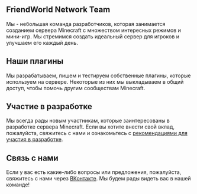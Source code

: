 ## FriendWorld Network Team
Мы - небольшая команда разработчиков, которая занимается созданием сервера Minecraft с множеством интересных режимов и мини-игр.
Мы стремимся создать идеальный сервер для игроков и улучшаем его каждый день.

## Наши плагины
Мы разрабатываем, пишем и тестируем собственные плагины, которые используем на сервере. Некоторые из них мы выкладываем в общий доступ, чтобы помочь другим сообществам Minecraft.

## Участие в разработке
Мы всегда рады новым участникам, которые заинтересованы в разработке сервера Minecraft. Если вы хотите внести свой вклад, пожалуйста, свяжитесь с нами и ознакомьтесь с [рекомендациями для участия в разработке](https://github.com/FriendWorld-Network/.github/blob/main/profile/CONTRIBUTING.md).

## Связь с нами
Если у вас есть какие-либо вопросы или предложения, пожалуйста, свяжитесь с нами через [ВКонтакте](https://vk.com/fwnetmc "Наш ВК"). Мы будем рады видеть вас в нашей команде!